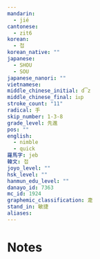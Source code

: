 ```yaml
---
mandarin:
  - jié
cantonese:
  - zit6
korean:
  - 첩
korean_native: ""
japanese:
  - SHOU
  - SOU
japanese_nanori: ""
vietnamese:
middle_chinese_initial: d͡z
middle_chinese_final: iᴇp
stroke_count: "11"
radical: 手
skip_number: 1-3-8
grade_level: 先進
pos: ""
english:
  - nimble
  - quick
羅馬字: jeb
韓文: 접
joyo_level: ""
hsk_level: ""
hanmun_edu_level: ""
danayo_id: 7363
mc_id: 1924
graphemic_classification: 疌
stand_in: 敏捷
aliases:
---
```


# Notes
